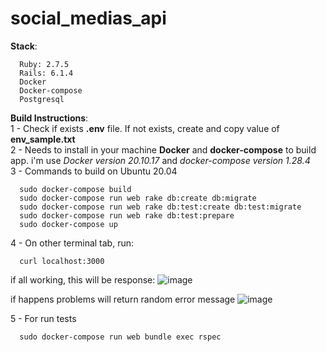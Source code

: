 # social_medias_api

<b>Stack</b>:
``` 
  Ruby: 2.7.5
  Rails: 6.1.4
  Docker
  Docker-compose
  Postgresql
```

<b>Build Instructions</b>: <br>
1 - Check if exists <b>.env</b> file. If not exists, create and copy value of <b>env_sample.txt</b> <br>
2 - Needs to install in your machine <b>Docker</b> and <b>docker-compose</b> to build <br> app. i'm use *Docker version 20.10.17* and *docker-compose version 1.28.4* <br>
3 - Commands to build on Ubuntu 20.04

```
  sudo docker-compose build
  sudo docker-compose run web rake db:create db:migrate
  sudo docker-compose run web rake db:test:create db:test:migrate
  sudo docker-compose run web rake db:test:prepare
  sudo docker-compose up
```
4 - On other terminal tab, run:

```
  curl localhost:3000
```
if all working, this will be response: 
![image](https://user-images.githubusercontent.com/14844393/177075922-7a77bd88-565f-4911-a871-153a350499f5.png)

if happens problems will return random error message
![image](https://user-images.githubusercontent.com/14844393/177076718-b9331369-6f05-4950-968e-097530cf2db4.png)

5 - For run tests
```
  sudo docker-compose run web bundle exec rspec
```





